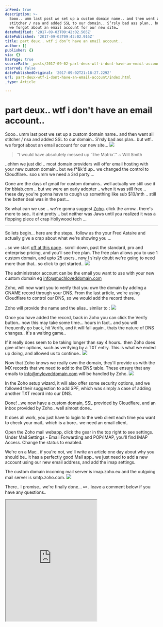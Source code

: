 ```yaml
---
inFeed: true
description: >-
  Sooo.. umm last post we set up a custom domain name.. and then went all
  stitcher / nsa and added SSL to our domain.. S’rsly bad ass plan.. but wtf..
  we forgot about an email account for our new site…
dateModified: '2017-09-03T09:42:02.565Z'
datePublished: '2017-09-03T09:42:02.916Z'
title: part deux.. wtf i don’t have an email account..
author: []
publisher: {}
via: {}
hasPage: true
sourcePath: _posts/2017-09-02-part-deux-wtf-i-dont-have-an-email-account.md
starred: false
datePublishedOriginal: '2017-09-02T21:18:27.229Z'
url: part-deux-wtf-i-dont-have-an-email-account/index.html
_type: Article

---
```

# part deux.. wtf i don't have an email account..

Sooo.. umm last post we set up a custom domain name.. and then went all stitcher / nsa and added SSL to our domain.. S'rsly bad ass plan.. but wtf.. we forgot about an email account for our new site...
![](https://s3-us-west-2.amazonaws.com/the-grid-img/p/7bdca4b10c3690b9a085c06de50a80fad3b8beb5.jpg)

> "I would have absolutely messed up 'The Matrix'." ~ Will Smith

..ehhm we just did .. most domain providers will offer email hosting with your new custom domain.. but we f\*&k'd up.. we changed the control to Cloudflare.. soo umm we need a 3rd party....

Gone are the days of gmail for custom domains.. well actually we still use it for bbiab.com .. but we were an early adopter .. when it was still free .. these day you're gonna have to cough up something like sub $10/mth .. still the better deal was in the past...

So what can we use .. we're gonna suggest [Zoho][0]. click the arrow.. there's more to see.. it aint pretty .. but neither was Jaws until you realized it was a flopping piece of crap Hollywood tech ...

---

So lets begin... here are the steps.. follow as tho your Fred Astaire and actually give a crap about what we're showing you ...

..so we start [off at this page][1].. scroll down, past the standard, pro and enterprise pricing, and you'll see free plan. The free plan allows you to use 1 custom domain, and upto 25 users.. now I s'rsly doubt we're going to need more than that.. so click to get started..
![](https://imgflo.herokuapp.com/graph/2b2431f8e7ba7b0/5280d293ead2798e199c9dc735dce7fc/croprotate.png?cropheight=489&cropwidth=860&degrees=0&input=https%3A%2F%2Fs3-us-west-2.amazonaws.com%2Fthe-grid-img%2Fp%2Ff9056506484a1c04187fa93f11280e24798540d7.png&x=1&y=0)

The administrator account can be the email you want to use with your new custom domain eg info@muchloveddomain.com

Zoho, will now want you to verify that you own the domain by adding a CNAME record through your DNS. From the last article, we're using Cloudflare to control our DNS, so we would add the record there.

Zoho will provide the name and the alias.. similar to :
![](https://the-grid-user-content.s3-us-west-2.amazonaws.com/ba6ad1fd-8f12-42f5-b0bf-c6faa42405f7.png)

Once you have added the record, back in Zoho you can click the Verify button.. now this may take some time... hours in fact.. and you will frequently go back, hit Verify, and it will fail again.. thats the nature of DNS changes.. it's a waiting game..

If it really does seem to be taking longer than say 4 hours.. then Zoho does give other options, such as verifying by a TXT entry. This is what we ended up doing, and allowed us to continue..
![](https://s3-us-west-2.amazonaws.com/the-grid-img/p/8363d5f36217d6602f15cbc09a947a36c117951c.png)

Now that Zoho knows we really own the domain, they'll provide us with the MX records that we need to add to the DNS table. These ensure that any emails to info@myloveddomain.com will be handled by Zoho.
![](https://the-grid-user-content.s3-us-west-2.amazonaws.com/a98cf712-3c6e-4c2d-b2ce-304e9fe7bddd.png)

In the Zoho setup wizard, it will also offer some security options, and we followed their suggestion to add SPF, which was simply a case of adding another TXT record into our DNS.

Done! ..we now have a custom domain, SSL provided by Cloudflare, and an inbox provided by Zoho.. well almost done..

It does all work, you just have to login to the web client each time you want to check your mail.. which is a bore.. we need an email client.

Open the Zoho mail webapp, click the gear in the top right to see settings. Under Mail Settings - Email Forwarding and POP/IMAP, you'll find IMAP Access. Change the status to enabled.

We're on a Mac.. if you're not, we'll write an article one day about why you should be.. it has a perfectly good Mail app.. we just need to add a new account using our new email address, and add the imap settings.

The custom domain incoming mail server is imap.zoho.eu and the outgoing mail server is smtp.zoho.com.
![](https://the-grid-user-content.s3-us-west-2.amazonaws.com/5b6e4537-0a9b-4ce1-946b-1a81fc7e621d.png)

There.. I promise.. we're finally done... 💤 ..leave a comment below if you have any questions..

<iframe src="https://the-grid.github.io/ed-userhtml/?g=eJxNkTFPwzAQhff8CisImki1nSKxkKRDJIRYOrEhhBz73Lpt7Mq-pC2I_47TphKb7-7Te3fPlTIDMapOdUu9c5guKx5by6QK0psDLjPdW4nG2UzNSZhHNic_CSGD8GQba70NpCaKrQFf9tCBxdCc38V6JTrIQv5RfJaRNppk_5nm_KayKJUTD9h7OzKTkPQgECYuKpRxwIyKM6OuGAtexjLlXDprQSLTQkLr3I5ZQA7267XhQe3YNtyddNvt68XDAD7EI-rhkS2KdNSJi7OD8NFk5RQwYwN4bEA7D9l0WF4mv5lysh9XmZPZNZJZfN0M6TZEo1melxWfAkuqMVK5FyFcUpWuu6SSEiVQ0I0HXacbxEN45ly0kp7O36wPPO6CVEF_okfU1FDlLNKNGIAKS6ETZk-FlK63OCkdjcJNnS6K4n7q2L47uIDR9-n2j3-DUZ9A" height="400" style=""></iframe>



[0]: https://www.zoho.com/
[1]: https://www.zoho.eu/workplace/pricing.html?src=zmail
